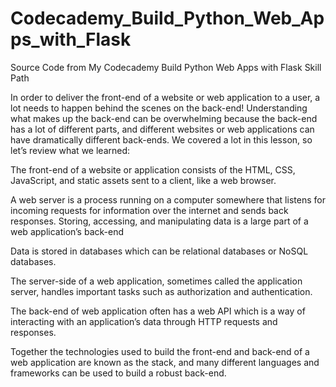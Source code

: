 # Codecademy_Build_Python_Web_Apps_with_Flask
Source Code from My Codecademy Build Python Web Apps with Flask Skill Path

In order to deliver the front-end of a website or web application to a user,
a lot needs to happen behind the scenes on the back-end! Understanding what
makes up the back-end can be overwhelming because the back-end has a lot of
different parts, and different websites or web applications can have
dramatically different back-ends. We covered a lot in this lesson, so let’s
review what we learned:

The front-end of a website or application consists of the HTML, CSS, JavaScript,
and static assets sent to a client, like a web browser.

A web server is a process running on a computer somewhere that listens for
incoming requests for information over the internet and sends back responses.
Storing, accessing, and manipulating data is a large part of a web
application’s back-end

Data is stored in databases which can be relational databases or NoSQL databases.

The server-side of a web application, sometimes called the application server,
handles important tasks such as authorization and authentication.

The back-end of web application often has a web API which is a way of interacting
with an application’s data through HTTP requests and responses.

Together the technologies used to build the front-end and back-end of a web
application are known as the stack, and many different languages and frameworks
can be used to build a robust back-end.
